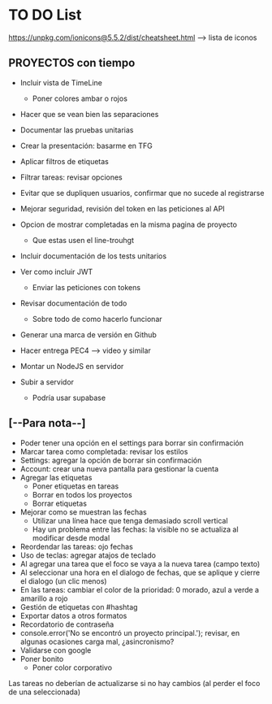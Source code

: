 # TO DO List

https://unpkg.com/ionicons@5.5.2/dist/cheatsheet.html --> lista de iconos

## PROYECTOS con tiempo

- Incluir vista de TimeLine
   -  Poner colores ambar o rojos
- Hacer que se vean bien las separaciones

- Documentar las pruebas unitarias
- Crear la presentación: basarme en TFG

- Aplicar filtros de etiquetas
- Filtrar tareas: revisar opciones
- Evitar que se dupliquen usuarios, confirmar que no sucede al registrarse
- Mejorar seguridad, revisión del token en las peticiones al API
- Opcion de mostrar completadas en la misma pagina de proyecto
  - Que estas usen el line-trouhgt

- Incluir documentación de los tests unitarios
- Ver como incluir JWT
	- Enviar las peticiones con tokens
- Revisar documentación de todo
	- Sobre todo de como hacerlo funcionar
- Generar una marca de versión en Github
- Hacer entrega PEC4 --> video y similar
- Montar un NodeJS en servidor
- Subir a servidor
	- Podría usar supabase

## [--Para nota--]

- Poder tener una opción en el settings para borrar sin confirmación
- Marcar tarea como completada: revisar los estilos
- Settings: agregar la opción de borrar sin confirmación
- Account: crear una nueva pantalla para gestionar la cuenta
- Agregar las etiquetas
  - Poner etiquetas en tareas
  - Borrar en todos los proyectos
  - Borrar etiquetas
- Mejorar como se muestran las fechas
  - Utilizar una línea hace que tenga demasiado scroll vertical
  - Hay un problema entre las fechas: la visible no se actualiza al modificar desde modal
- Reordendar las tareas: ojo fechas
- Uso de teclas: agregar atajos de teclado
- Al agregar una tarea que el foco se vaya a la nueva tarea (campo texto)
- Al seleccionar una hora en el dialogo de fechas, que se aplique y cierre el dialogo (un clic menos)
- En las tareas: cambiar el color de la prioridad: 0 morado, azul a verde a amarillo a rojo
- Gestión de etiquetas con #hashtag
- Exportar datos a otros formatos
- Recordatorio de contraseña
- console.error('No se encontró un proyecto principal.'); revisar, en algunas ocasiones carga mal, ¿asincronismo?
- Validarse con google
- Poner bonito
  - Poner color corporativo


Las tareas no deberían de actualizarse si no hay cambios (al perder el foco de una seleccionada)
